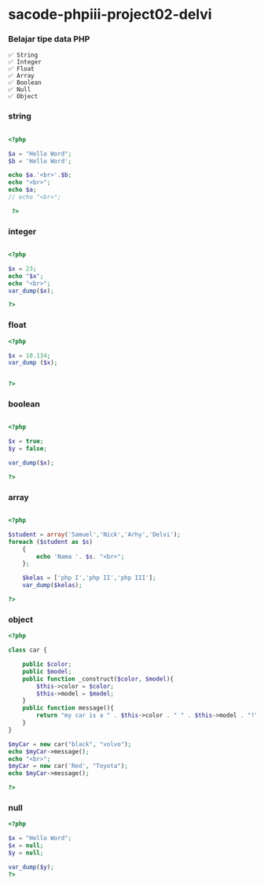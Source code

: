 # sacode-phpiii-project02-delvi
### Belajar tipe data PHP
	✅ String
	✅ Integer
	✅ Float
	✅ Array
	✅ Boolean
	✅ Null
	✅ Object

### string
``` php

<?php

$a = "Hello Word";
$b = 'Hello Word';

echo $a.'<br>'.$b;
echo "<br>";
echo $a;
// echo "<br>";

 ?>

```
### integer
```php

<?php

$x = 23;
echo "$x";
echo "<br>";
var_dump($x);

?>

```

### float
```php
<?php 

$x = 10.134;
var_dump ($x);


?>

```

### boolean
```php

<?php

$x = true;
$y = false;

var_dump($x);

?>

```

### array
```php

<?php

$student = array('Samuel','Nick','Arhy','Delvi');
foreach ($student as $s) 
	{
		echo 'Nama '. $s. "<br>";
	};

	$kelas = ['php I','php II','php III'];
	var_dump($kelas);

?>


```
### object
```php
<?php

class car {

	public $color;
	public $model;
	public function _construct($color, $model){
		$this->color = $color;
		$this->model = $model;
	}
	public function message(){
		return "my car is a " . $this->color . " " . $this->model . "!";
	}
}

$myCar = new car("black", "volvo");
echo $myCar->message();
echo "<br>";
$myCar = new car('Red', "Toyota");
echo $myCar->message();

?>

```
### null
```php
<?php 

$x = "Hello Word";
$x = null;
$y = null;

var_dump($y);
?>

```